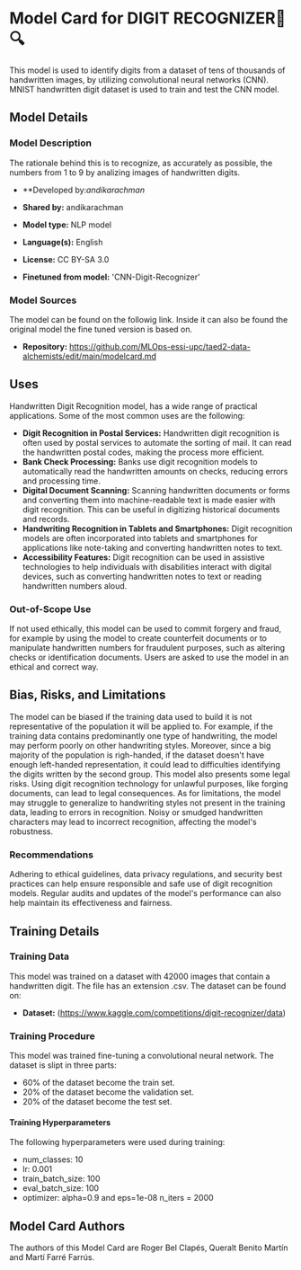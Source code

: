 

# Model Card for DIGIT RECOGNIZER🔢🔍

This model is used to identify digits from a dataset of tens of thousands of handwritten images, by utilizing convolutional neural networks (CNN). MNIST handwritten digit dataset is used to train and test the CNN model.

## Model Details

### Model Description

The rationale behind this is to recognize, as accurately as possible, the numbers from 1 to 9 by analizing images of handwritten digits.

- **Developed by:*andikarachman* 

- **Shared by:** andikarachman
- **Model type:** NLP model
- **Language(s):** English
- **License:** CC BY-SA 3.0
- **Finetuned from model:** 'CNN-Digit-Recognizer'

### Model Sources

The model can be found on the followig link. Inside it can also be found the original model the fine tuned version is based on.

- **Repository:** https://github.com/MLOps-essi-upc/taed2-data-alchemists/edit/main/modelcard.md

## Uses

Handwritten Digit Recognition model, has a wide range of practical applications.
Some of the most common uses are the following:

- **Digit Recognition in Postal Services:** Handwritten digit recognition is often used by postal services to automate the sorting of mail. It can read the handwritten postal codes, making the process more efficient.
- **Bank Check Processing:** Banks use digit recognition models to automatically read the handwritten amounts on checks, reducing errors and processing time.
- **Digital Document Scanning:** Scanning handwritten documents or forms and converting them into machine-readable text is made easier with digit recognition. This can be useful in digitizing historical documents and records.
- **Handwriting Recognition in Tablets and Smartphones:** Digit recognition models are often incorporated into tablets and smartphones for applications like note-taking and converting handwritten notes to text.
- **Accessibility Features:** Digit recognition can be used in assistive technologies to help individuals with disabilities interact with digital devices, such as converting handwritten notes to text or reading handwritten numbers aloud.

### Out-of-Scope Use

If not used ethically, this model can be used to commit forgery and fraud, for example by using the model to create counterfeit documents or to manipulate handwritten numbers for fraudulent purposes, such as altering checks or identification documents. Users are asked to use the model in an ethical and correct way. 

## Bias, Risks, and Limitations

The model can be biased if the training data used to build it is not representative of the population it will be applied to. For example, if the training data contains predominantly one type of handwriting, the model may perform poorly on other handwriting styles. Moreover, since a big majority of the population is righ-handed, if the dataset doesn't have enough left-handed representation, it could lead to difficulties identifying the digits written by the second group.
This model also presents some legal risks. Using digit recognition technology for unlawful purposes, like forging documents, can lead to legal consequences.
As for limitations, the model may struggle to generalize to handwriting styles not present in the training data, leading to errors in recognition. Noisy or smudged handwritten characters may lead to incorrect recognition, affecting the model's robustness.

### Recommendations

Adhering to ethical guidelines, data privacy regulations, and security best practices can help ensure responsible and safe use of digit recognition models. Regular audits and updates of the model's performance can also help maintain its effectiveness and fairness.

## Training Details

### Training Data

This model was trained on a dataset with 42000 images that contain a handwritten digit. The file has an extension .csv.
The dataset can be found on:

- **Dataset:** (https://www.kaggle.com/competitions/digit-recognizer/data)

### Training Procedure 
This model was trained fine-tuning a convolutional neural network. 
The dataset is slipt in three parts:
- 60% of the dataset become the train set.
- 20% of the dataset become the validation set.
- 20% of the dataset become the test set.

#### Training Hyperparameters
The following hyperparameters were used during training:

- num_classes: 10
- lr: 0.001
- train_batch_size: 100
- eval_batch_size: 100
- optimizer: alpha=0.9 and eps=1e-08 
n_iters = 2000


## Model Card Authors
The authors of this Model Card are Roger Bel Clapés, Queralt Benito Martín and Martí Farré Farrús.
